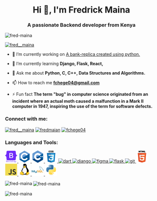 <h1 align="center">Hi 👋, I'm Fredrick Maina</h1>
<h3 align="center">A passionate Backend developer from Kenya</h3>

<p align="left"> <img src="https://komarev.com/ghpvc/?username=fred-maina&label=Profile%20views&color=0e75b6&style=flat" alt="fred-maina" /> </p>

<p align="left"> <a href="https://twitter.com/fred__maina" target="blank"><img src="https://img.shields.io/twitter/follow/fred__maina?logo=twitter&style=for-the-badge" alt="fred__maina" /></a> </p>

- 🔭 I’m currently working on [A bank-replica created using python.](https://github.com/fred-maina/bank)

- 🌱 I’m currently learning **Django, Flask, React,**

- 💬 Ask me about **Python, C, C++, Data Structures and Algorithms.**

- 📫 How to reach me **fchege04@gmail.com**

- ⚡ Fun fact **The term "bug" in computer science originated from an incident where an actual moth caused a malfunction in a Mark II computer in 1947, inspiring the use of the term for software defects.**

<h3 align="left">Connect with me:</h3>
<p align="left">
<a href="https://twitter.com/fred__maina" target="blank"><img align="center" src="https://raw.githubusercontent.com/rahuldkjain/github-profile-readme-generator/master/src/images/icons/Social/twitter.svg" alt="fred__maina" height="30" width="40" /></a>
<a href="https://linkedin.com/in/fredmaian" target="blank"><img align="center" src="https://raw.githubusercontent.com/rahuldkjain/github-profile-readme-generator/master/src/images/icons/Social/linked-in-alt.svg" alt="fredmaian" height="30" width="40" /></a>
<a href="https://www.hackerrank.com/fchege04" target="blank"><img align="center" src="https://raw.githubusercontent.com/rahuldkjain/github-profile-readme-generator/master/src/images/icons/Social/hackerrank.svg" alt="fchege04" height="30" width="40" /></a>
</p>
<h3 align="left">Languages and Tools:</h3>
<p align="left"> <a href="https://getbootstrap.com" target="_blank" rel="noreferrer"> <img src="https://raw.githubusercontent.com/devicons/devicon/master/icons/bootstrap/bootstrap-plain-wordmark.svg" alt="bootstrap" width="40" height="40"/> </a> <a href="https://www.cprogramming.com/" target="_blank" rel="noreferrer"> <img src="https://raw.githubusercontent.com/devicons/devicon/master/icons/c/c-original.svg" alt="c" width="40" height="40"/> </a> <a href="https://www.w3schools.com/cpp/" target="_blank" rel="noreferrer"> <img src="https://raw.githubusercontent.com/devicons/devicon/master/icons/cplusplus/cplusplus-original.svg" alt="cplusplus" width="40" height="40"/> </a> <a href="https://www.w3schools.com/css/" target="_blank" rel="noreferrer"> <img src="https://raw.githubusercontent.com/devicons/devicon/master/icons/css3/css3-original-wordmark.svg" alt="css3" width="40" height="40"/> </a> <a href="https://dart.dev" target="_blank" rel="noreferrer"> <img src="https://www.vectorlogo.zone/logos/dartlang/dartlang-icon.svg" alt="dart" width="40" height="40"/> </a> <a href="https://www.djangoproject.com/" target="_blank" rel="noreferrer"> <img src="https://cdn.worldvectorlogo.com/logos/django.svg" alt="django" width="40" height="40"/> </a> <a href="https://www.figma.com/" target="_blank" rel="noreferrer"> <img src="https://www.vectorlogo.zone/logos/figma/figma-icon.svg" alt="figma" width="40" height="40"/> </a> <a href="https://flask.palletsprojects.com/" target="_blank" rel="noreferrer"> <img src="https://www.vectorlogo.zone/logos/pocoo_flask/pocoo_flask-icon.svg" alt="flask" width="40" height="40"/> </a> <a href="https://git-scm.com/" target="_blank" rel="noreferrer"> <img src="https://www.vectorlogo.zone/logos/git-scm/git-scm-icon.svg" alt="git" width="40" height="40"/> </a> <a href="https://www.w3.org/html/" target="_blank" rel="noreferrer"> <img src="https://raw.githubusercontent.com/devicons/devicon/master/icons/html5/html5-original-wordmark.svg" alt="html5" width="40" height="40"/> </a> <a href="https://developer.mozilla.org/en-US/docs/Web/JavaScript" target="_blank" rel="noreferrer"> <img src="https://raw.githubusercontent.com/devicons/devicon/master/icons/javascript/javascript-original.svg" alt="javascript" width="40" height="40"/> </a> <a href="https://www.linux.org/" target="_blank" rel="noreferrer"> <img src="https://raw.githubusercontent.com/devicons/devicon/master/icons/linux/linux-original.svg" alt="linux" width="40" height="40"/> </a> <a href="https://www.mysql.com/" target="_blank" rel="noreferrer"> <img src="https://raw.githubusercontent.com/devicons/devicon/master/icons/mysql/mysql-original-wordmark.svg" alt="mysql" width="40" height="40"/> </a> <a href="https://www.python.org" target="_blank" rel="noreferrer"> <img src="https://raw.githubusercontent.com/devicons/devicon/master/icons/python/python-original.svg" alt="python" width="40" height="40"/> </a> </p>

<p><img align="left" src="https://github-readme-stats.vercel.app/api/top-langs?username=fred-maina&show_icons=true&locale=en&layout=compact" alt="fred-maina" /></p>

<p>&nbsp;<img align="center" src="https://github-readme-stats.vercel.app/api?username=fred-maina&show_icons=true&locale=en" alt="fred-maina" /></p>

<p><img align="center" src="https://github-readme-streak-stats.herokuapp.com/?user=fred-maina&" alt="fred-maina" /></p>
